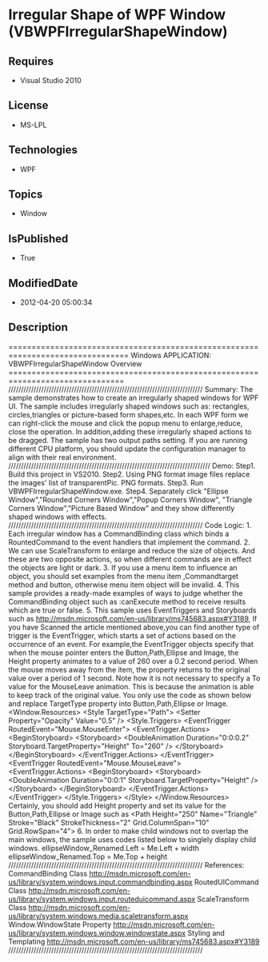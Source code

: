 # Irregular Shape of WPF Window (VBWPFIrregularShapeWindow)
## Requires
* Visual Studio 2010
## License
* MS-LPL
## Technologies
* WPF
## Topics
* Window
## IsPublished
* True
## ModifiedDate
* 2012-04-20 05:00:34
## Description
================================================================================ Windows APPLICATION: VBWPFIrregularShapeWindow Overview =============================================================================== /////////////////////////////////////////////////////////////////////////////
 Summary: The sample demonstrates how to create an irregularly shaped windows for WPF UI. The sample includes irregularly shaped windows such as: rectangles, circles,triangles or picture-based form shapes,etc. In each WPF form we can right-click the mouse and
 click the popup menu to enlarge,reduce, close the operation. In addition,adding these irregularly shaped actions to be dragged. The sample has two output paths setting. If you are running different CPU platform, you should update the configuration manager
 to align with their real environment. //////////////////////////////////////////////////////////////////////////////// Demo: Step1. Build this project in VS2010. Step2. Using PNG format image files replace the images' list of transparentPic. PNG formats. Step3.
 Run VBWPFIrregularShapeWindow.exe. Step4. Separately click &quot;Ellipse Window&quot;,&quot;Rounded Corners Window&quot;,&quot;Popup Corners Window&quot;, &quot;Triangle Corners Window&quot;,&quot;Picture Based Window&quot; and they show differently shaped windows with effects. /////////////////////////////////////////////////////////////////////////////
 Code Logic: 1. Each irregular window has a CommandBinding class which binds a RountedCommand to the event handlers that implement the command. 2. We can use ScaleTransform to enlarge and reduce the size of objects. And these are two opposite actions, so when
 different commands are in effect the objects are light or dark. 3. If you use a menu item to influence an object, you should set examples from the menu item ,Commandtarget method and button, otherwise menu item object will be invalid. 4. This sample provides
 a ready-made examples of ways to judge whether the CommandBinding object such as :canExecute method to receive results which are true or false. 5. This sample uses EventTriggers and Storyboards such as http://msdn.microsoft.com/en-us/library/ms745683.aspx#Y3189,
 If you have Scanned the article mentioned above,you can find another type of trigger is the EventTrigger, which starts a set of actions based on the occurrence of an event. For example,the EventTrigger objects specify that when the mouse pointer enters the
 Button,Path,Ellipse and Image, the Height property animates to a value of 260 over a 0.2 second period. When the mouse moves away from the item, the property returns to the original value over a period of 1 second. Note how it is not necessary to specify a
 To value for the MouseLeave animation. This is because the animation is able to keep track of the original value. You only use the code as shown below and replace TargetType property into Button,Path,Ellipse or Image. &lt;Window.Resources&gt; &lt;Style TargetType=&quot;Path&quot;&gt;
 &lt;Setter Property=&quot;Opacity&quot; Value=&quot;0.5&quot; /&gt; &lt;Style.Triggers&gt; &lt;EventTrigger RoutedEvent=&quot;Mouse.MouseEnter&quot;&gt; &lt;EventTrigger.Actions&gt; &lt;BeginStoryboard&gt; &lt;Storyboard&gt; &lt;DoubleAnimation Duration=&quot;0:0:0.2&quot; Storyboard.TargetProperty=&quot;Height&quot; To=&quot;260&quot; /&gt; &lt;/Storyboard&gt;
 &lt;/BeginStoryboard&gt; &lt;/EventTrigger.Actions&gt; &lt;/EventTrigger&gt; &lt;EventTrigger RoutedEvent=&quot;Mouse.MouseLeave&quot;&gt; &lt;EventTrigger.Actions&gt; &lt;BeginStoryboard&gt; &lt;Storyboard&gt; &lt;DoubleAnimation Duration=&quot;0:0:1&quot; Storyboard.TargetProperty=&quot;Height&quot; /&gt; &lt;/Storyboard&gt; &lt;/BeginStoryboard&gt;
 &lt;/EventTrigger.Actions&gt; &lt;/EventTrigger&gt; &lt;/Style.Triggers&gt; &lt;/Style&gt; &lt;/Window.Resources&gt; Certainly, you should add Height property and set its value for the Button,Path,Ellipse or Image such as &lt;Path Height=&quot;250&quot; Name=&quot;Triangle&quot; Stroke=&quot;Black&quot; StrokeThickness=&quot;2&quot;
 Grid.ColumnSpan=&quot;10&quot; Grid.RowSpan=&quot;4&quot;&gt; 6. In order to make child windows not to overlap the main windows, the sample uses codes listed below to singlely display child windows. ellipseWindow_Renamed.Left = Me.Left &#43; width ellipseWindow_Renamed.Top = Me.Top
 &#43; height ///////////////////////////////////////////////////////////////////////////// References: CommandBinding Class http://msdn.microsoft.com/en-us/library/system.windows.input.commandbinding.aspx RoutedUICommand Class http://msdn.microsoft.com/en-us/library/system.windows.input.routeduicommand.aspx
 ScaleTransform Class http://msdn.microsoft.com/en-us/library/system.windows.media.scaletransform.aspx Window.WindowState Property http://msdn.microsoft.com/en-us/library/system.windows.window.windowstate.aspx Styling and Templating http://msdn.microsoft.com/en-us/library/ms745683.aspx#Y3189
 ///////////////////////////////////////////////////////////////////////////// 